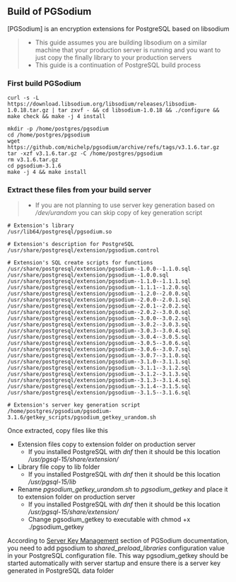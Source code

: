 ## Build of PGSodium

[PGSodium] is an encryption extensions for PostgreSQL based on libsodium

> - This guide assumes you are building libsodium on a similar machine that your production server is running and you want to just copy the finally library to your production servers
> - This guide is a continuation of PostgreSQL build process


### First build PGSodium
```
curl -s -L https://download.libsodium.org/libsodium/releases/libsodium-1.0.18.tar.gz | tar zxvf - && cd libsodium-1.0.18 && ./configure && make check && make -j 4 install

mkdir -p /home/postgres/pgsodium
cd /home/postgres/pgsodium
wget https://github.com/michelp/pgsodium/archive/refs/tags/v3.1.6.tar.gz
tar -xzf v3.1.6.tar.gz -C /home/postgres/pgsodium
rm v3.1.6.tar.gz
cd pgsodium-3.1.6
make -j 4 && make install
```

### Extract these files from your build server

> - If you are not planning to use server key generation based on _/dev/urandom_ you can skip copy of key generation script

```
# Extension's library
/usr/lib64/postgresql/pgsodium.so

# Extension's description for PostgreSQL
/usr/share/postgresql/extension/pgsodium.control

# Extension's SQL create scripts for functions
/usr/share/postgresql/extension/pgsodium--1.0.0--1.1.0.sql
/usr/share/postgresql/extension/pgsodium--1.0.0.sql
/usr/share/postgresql/extension/pgsodium--1.1.0--1.1.1.sql
/usr/share/postgresql/extension/pgsodium--1.1.1--1.2.0.sql
/usr/share/postgresql/extension/pgsodium--1.2.0--2.0.0.sql
/usr/share/postgresql/extension/pgsodium--2.0.0--2.0.1.sql
/usr/share/postgresql/extension/pgsodium--2.0.1--2.0.2.sql
/usr/share/postgresql/extension/pgsodium--2.0.2--3.0.0.sql
/usr/share/postgresql/extension/pgsodium--3.0.0--3.0.2.sql
/usr/share/postgresql/extension/pgsodium--3.0.2--3.0.3.sql
/usr/share/postgresql/extension/pgsodium--3.0.3--3.0.4.sql
/usr/share/postgresql/extension/pgsodium--3.0.4--3.0.5.sql
/usr/share/postgresql/extension/pgsodium--3.0.5--3.0.6.sql
/usr/share/postgresql/extension/pgsodium--3.0.6--3.0.7.sql
/usr/share/postgresql/extension/pgsodium--3.0.7--3.1.0.sql
/usr/share/postgresql/extension/pgsodium--3.1.0--3.1.1.sql
/usr/share/postgresql/extension/pgsodium--3.1.1--3.1.2.sql
/usr/share/postgresql/extension/pgsodium--3.1.2--3.1.3.sql
/usr/share/postgresql/extension/pgsodium--3.1.3--3.1.4.sql
/usr/share/postgresql/extension/pgsodium--3.1.4--3.1.5.sql
/usr/share/postgresql/extension/pgsodium--3.1.5--3.1.6.sql

# Extension's server key generation script
/home/postgres/pgsodium/pgsodium-3.1.6/getkey_scripts/pgsodium_getkey_urandom.sh
```

Once extracted, copy files like this

- Extension files copy to extension folder on production server
	+ If you installed PostgreSQL with _dnf_ then it should be this location _/usr/pgsql-15/share/extension/_
- Library file copy to lib folder
	+ If you installed PostgreSQL with _dnf_ then it should be this location _/usr/pgsql-15/lib_
- Rename _pgsodium_getkey_urandom.sh_ to _pgsodium_getkey_ and place it to extension folder on production server
	+ If you installed PostgreSQL with _dnf_ then it should be this location _/usr/pgsql-15/share/extension/_
	+ Change pgsodium_getkey to executable with chmod +x ./pgsodium_getkey


According to [Server Key Management](https://github.com/michelp/pgsodium#server-key-management) section of PGSodium documentation, you need to add pgsodium to _shared_preload_libraries_ configuration value in your PostgreSQL configuration file. This way pgsodium_getkey should be started automatically with server startup and ensure there is a server key generated in PostgreSQL data folder
